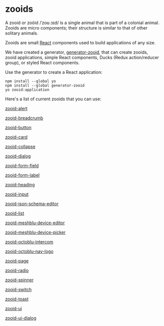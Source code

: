 # zooids
A zooid or zoöid /ˈzoʊ.ɔɪd/ is a single animal that is part of a colonial animal. Zooids are micro components; their structure is similar to that of other solitary animals.

Zooids are small [React](https://facebook.github.io/react/) components used to build applications of any size.


We have created a generator, [generator-zooid](https://github.com/octoblu/generator-zooid), that can create zooids, zooid applications, simple React components, Ducks (Redux action/reducer group), or styled React components. 

Use the generator to create a React application:
```
npm install --global yo
npm install --global generator-zooid
yo zooid:application
```


Here's a list of current zooids that you can use:

[zooid-alert](https://github.com/octoblu/zooid-alert)

[zooid-breadcrumb](https://github.com/octoblu/zooid-breadcrumb)

[zooid-button](https://github.com/octoblu/zooid-button)

[zooid-card](https://github.com/octoblu/zooid-card)

[zooid-collapse](https://github.com/octoblu/zooid-collapse)

[zooid-dialog](https://github.com/octoblu/zooid-dialog)

[zooid-form-field](https://github.com/octoblu/zooid-form-field)

[zooid-form-label](https://github.com/octoblu/zooid-form-label)

[zooid-heading](https://github.com/octoblu/zooid-heading)

[zooid-input](https://github.com/octoblu/zooid-input)

[zooid-json-schema-editor](https://github.com/octoblu/zooid-json-schema-editor)

[zooid-list](https://github.com/octoblu/zooid-list)

[zooid-meshblu-device-editor](https://github.com/octoblu/zooid-meshblu-device-editor)

[zooid-meshblu-device-picker](https://github.com/octoblu/zooid-meshblu-device-picker)

[zooid-octoblu-intercom](https://github.com/octoblu/zooid-octoblu-intercom)

[zooid-octoblu-nav-logo](https://github.com/octoblu/zooid-octoblu-nav-logo)

[zooid-page](https://github.com/octoblu/zooid-page)

[zooid-radio](https://github.com/octoblu/zooid-radio)

[zooid-spinner](https://github.com/octoblu/zooid-spinner)

[zooid-switch](https://github.com/octoblu/zooid-switch)

[zooid-toast](https://github.com/octoblu/zooid-toast)

[zooid-ui](https://github.com/octoblu/zooid-ui)

[zooid-ui-dialog](https://github.com/octoblu/zooid-ui-dialog)
